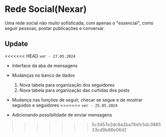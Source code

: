 # Rede Social(Nexar)

Uma rede social não muito sofisticada, com apenas o "essencial", como seguir pessoas, postar publicações e conversar.

## Update

<<<<<<< HEAD
`ver - 27.05.2024`

- Interface da aba de mensagens 
- Mudanças no banco de dados
    1. Nova tabela para organização dos seguidores
    2. Nova tabela para organização das curtidas dos posts
- Mudança nas funções de seguir, checar se segue e de mostrar seguidos e seguidores
=======
`ver - 25.05.2024`

- Adicionando possibilidade de enviar mensagens
>>>>>>> 5c3457e2dc8a2ba78efc5dc388533cd9b86e06d2
